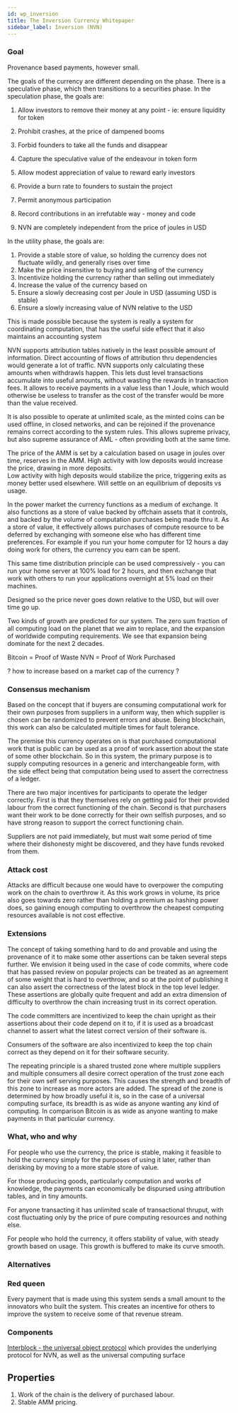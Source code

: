 ```yaml
---
id: wp_inversion
title: The Inversion Currency Whitepaper
sidebar_label: Inversion (NVN)
---
```


### Goal

<!-- What is the goal of the inversion currency -->

Provenance based payments, however small.

The goals of the currency are different depending on the phase. There is a speculative phase, which then transitions to a securities phase.
In the speculation phase, the goals are:

1. Allow investors to remove their money at any point - ie: ensure liquidity for token
1. Prohibit crashes, at the price of dampened booms
1. Forbid founders to take all the funds and disappear
1. Capture the speculative value of the endeavour in token form
1. Allow modest appreciation of value to reward early investors
1. Provide a burn rate to founders to sustain the project
1. Permit anonymous participation
1. Record contributions in an irrefutable way - money and code

1. NVN are completely independent from the price of joules in USD

In the utility phase, the goals are:

1. Provide a stable store of value, so holding the currency does not fluctuate wildly, and generally rises over time
1. Make the price insensitive to buying and selling of the currency
1. Incentivize holding the currency rather than selling out immediately
1. Increase the value of the currency based on
1. Ensure a slowly decreasing cost per Joule in USD (assuming USD is stable)
1. Ensure a slowly increasing value of NVN relative to the USD

This is made possible because the system is really a system for coordinating computation, that has the useful side effect that it also maintains an accounting system

NVN supports attribution tables natively in the least possible amount of information. Direct accounting of flows of attribution thru dependencies would generate a lot of traffic. NVN supports only calculating these amounts when withdrawls happen. This lets dust level transactions accumulate into useful amounts, without wasting the rewards in transaction fees. It allows to receive payments in a value less than 1 Joule, which would otherwise be useless to transfer as the cost of the transfer would be more than the value received.

It is also possible to operate at unlimited scale, as the minted coins can be used offline, in closed networks, and can be rejoined if the provenance remains correct according to the system rules. This allows supreme privacy, but also supreme assurance of AML - often providing both at the same time.

The price of the AMM is set by a calculation based on usage in joules over time, reserves in the AMM.
High activity with low deposits would increase the price, drawing in more deposits.  
Low activity with high deposits would stabilize the price, triggering exits as money better used elsewhere.
Will settle on an equilibrium of deposits vs usage.

In the power market the currency functions as a medium of exchange. It also functions as a store of value backed by offchain assets that it controls, and backed by the volume of computation purchases being made thru it. As a store of value, it effectively allows purchases of compute resource to be deferred by exchanging with someone else who has different time preferences. For example if you run your home computer for 12 hours a day doing work for others, the currency you earn can be spent.

This same time distribution principle can be used compressively - you can run your home server at 100% load for 2 hours, and then exchange that work with others to run your applications overnight at 5% load on their machines.

Designed so the price never goes down relative to the USD, but will over time go up.

Two kinds of growth are predicted for our system.  The zero sum fraction of all computing load on the planet that we aim to replace, and the expansion of worldwide computing requirements.  We see that expansion being dominate for the next 2 decades.

Bitcoin = Proof of Waste
NVN = Proof of Work Purchased

? how to increase based on a market cap of the currency ?

### Consensus mechanism

Based on the concept that if buyers are consuming computational work for their own purposes from suppliers in a uniform way, then which supplier is chosen can be randomized to prevent errors and abuse. Being blockchain, this work can also be calculated multiple times for fault tolerance.

The premise this currency operates on is that purchased computational work that is public can be used as a proof of work assertion about the state of some other blockchain. So in this system, the primary purpose is to supply computing resources in a generic and interchangeable form, with the side effect being that computation being used to assert the correctness of a ledger.

There are two major incentives for participants to operate the ledger correctly. First is that they themselves rely on getting paid for their provided labour from the correct functioning of the chain. Second is that purchasers want their work to be done correctly for their own selfish purposes, and so have strong reason to support the correct functioning chain.

Suppliers are not paid immediately, but must wait some period of time where their dishonesty might be discovered, and they have funds revoked from them.

### Attack cost

Attacks are difficult because one would have to overpower the computing work on the chain to overthrow it. As this work grows in volume, its price also goes towards zero rather than holding a premium as hashing power does, so gaining enough computing to overthrow the cheapest computing resources available is not cost effective.

### Extensions

The concept of taking something hard to do and provable and using the provenance of it to make some other assertions can be taken several steps further. We envision it being used in the case of code commits, where code that has passed review on popular projects can be treated as an agreement of some weight that is hard to overthrow, and so at the point of publishing it can also assert the correctness of the latest block in the top level ledger. These assertions are globally quite frequent and add an extra dimension of difficulty to overthrow the chain increasing trust in its correct operation.

The code committers are incentivized to keep the chain upright as their assertions about their code depend on it to, if it is used as a broadcast channel to assert what the latest correct version of their software is.

Consumers of the software are also incentivized to keep the top chain correct as they depend on it for their software security.

The repeating principle is a shared trusted zone where multiple suppliers and multiple consumers all desire correct operation of the trust zone each for their own self serving purposes. This causes the strength and breadth of this zone to increase as more actors are added. The spread of the zone is determined by how broadly useful it is, so in the case of a universal computing surface, its breadth is as wide as anyone wanting any kind of computing. In comparison Bitcoin is as wide as anyone wanting to make payments in that particular currency.



### What, who and why

<!-- What does the inversion currency do, who does it do it for and why do they want to do that? -->

For people who use the currency, the price is stable, making it feasible to hold the currency simply for the purposes of using it later, rather than derisking by moving to a more stable store of value.

For those producing goods, particularly computation and works of knowledge, the payments can economically be dispursed using attribution tables, and in tiny amounts.

For anyone transacting it has unlimited scale of transactional thruput, with cost fluctuating only by the price of pure computing resources and nothing else.

For people who hold the currency, it offers stability of value, with steady growth based on usage. This growth is buffered to make its curve smooth.

### Alternatives

<!-- What is the best current and foreseeable future alternative for each need identified in 1 and what makes NVN better than that alternative -->

### Red queen

<!-- What is the sustainable competitive advantage that allows NVN to stay ahead ahead of the alternatives -->

Every payment that is made using this system sends a small amount to the innovators who built the system.
This creates an incentive for others to improve the system to receive some of that revenue stream.

### Components

<!-- What are the components of the system. How do they work and how do they interact -->

[Interblock - the universal object protocol](./wp_interblock.md) which provides the underlying protocol for NVN, as well as the universal computing surface

## Properties

1. Work of the chain is the delivery of purchased labour.
1. Stable AMM pricing.
